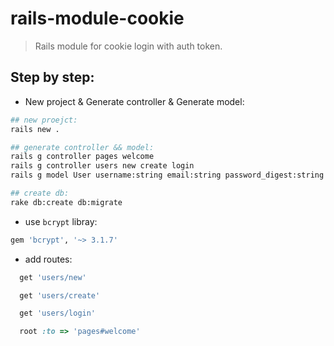 # rails-module-cookie
> Rails module for cookie login with auth token.


## Step by step:
+ New project & Generate controller & Generate model:
```bash
## new proejct:
rails new .

## generate controller && model:
rails g controller pages welcome
rails g controller users new create login
rails g model User username:string email:string password_digest:string

## create db:
rake db:create db:migrate
```

+ use `bcrypt` libray:
```ruby
gem 'bcrypt', '~> 3.1.7'
```

+ add routes:
```ruby
  get 'users/new'

  get 'users/create'

  get 'users/login'

  root :to => 'pages#welcome' 
```